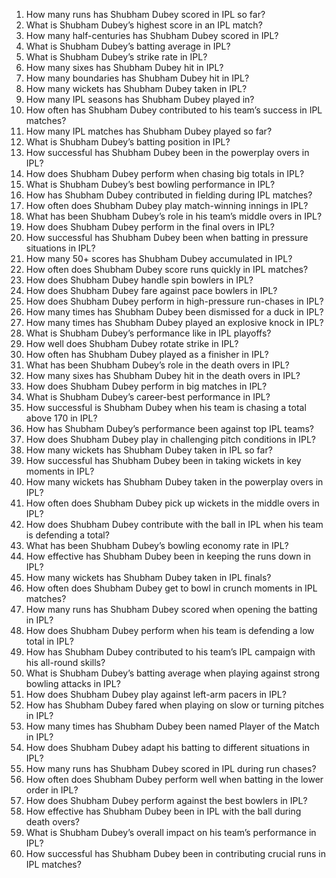 1. How many runs has Shubham Dubey scored in IPL so far?  
2. What is Shubham Dubey’s highest score in an IPL match?  
3. How many half-centuries has Shubham Dubey scored in IPL?  
4. What is Shubham Dubey’s batting average in IPL?  
5. What is Shubham Dubey’s strike rate in IPL?  
6. How many sixes has Shubham Dubey hit in IPL?  
7. How many boundaries has Shubham Dubey hit in IPL?  
8. How many wickets has Shubham Dubey taken in IPL?  
9. How many IPL seasons has Shubham Dubey played in?  
10. How often has Shubham Dubey contributed to his team’s success in IPL matches?  
11. How many IPL matches has Shubham Dubey played so far?  
12. What is Shubham Dubey’s batting position in IPL?  
13. How successful has Shubham Dubey been in the powerplay overs in IPL?  
14. How does Shubham Dubey perform when chasing big totals in IPL?  
15. What is Shubham Dubey’s best bowling performance in IPL?  
16. How has Shubham Dubey contributed in fielding during IPL matches?  
17. How often does Shubham Dubey play match-winning innings in IPL?  
18. What has been Shubham Dubey’s role in his team’s middle overs in IPL?  
19. How does Shubham Dubey perform in the final overs in IPL?  
20. How successful has Shubham Dubey been when batting in pressure situations in IPL?  
21. How many 50+ scores has Shubham Dubey accumulated in IPL?  
22. How often does Shubham Dubey score runs quickly in IPL matches?  
23. How does Shubham Dubey handle spin bowlers in IPL?  
24. How does Shubham Dubey fare against pace bowlers in IPL?  
25. How does Shubham Dubey perform in high-pressure run-chases in IPL?  
26. How many times has Shubham Dubey been dismissed for a duck in IPL?  
27. How many times has Shubham Dubey played an explosive knock in IPL?  
28. What is Shubham Dubey’s performance like in IPL playoffs?  
29. How well does Shubham Dubey rotate strike in IPL?  
30. How often has Shubham Dubey played as a finisher in IPL?  
31. What has been Shubham Dubey’s role in the death overs in IPL?  
32. How many sixes has Shubham Dubey hit in the death overs in IPL?  
33. How does Shubham Dubey perform in big matches in IPL?  
34. What is Shubham Dubey’s career-best performance in IPL?  
35. How successful is Shubham Dubey when his team is chasing a total above 170 in IPL?  
36. How has Shubham Dubey’s performance been against top IPL teams?  
37. How does Shubham Dubey play in challenging pitch conditions in IPL?  
38. How many wickets has Shubham Dubey taken in IPL so far?  
39. How successful has Shubham Dubey been in taking wickets in key moments in IPL?  
40. How many wickets has Shubham Dubey taken in the powerplay overs in IPL?  
41. How often does Shubham Dubey pick up wickets in the middle overs in IPL?  
42. How does Shubham Dubey contribute with the ball in IPL when his team is defending a total?  
43. What has been Shubham Dubey’s bowling economy rate in IPL?  
44. How effective has Shubham Dubey been in keeping the runs down in IPL?  
45. How many wickets has Shubham Dubey taken in IPL finals?  
46. How often does Shubham Dubey get to bowl in crunch moments in IPL matches?  
47. How many runs has Shubham Dubey scored when opening the batting in IPL?  
48. How does Shubham Dubey perform when his team is defending a low total in IPL?  
49. How has Shubham Dubey contributed to his team’s IPL campaign with his all-round skills?  
50. What is Shubham Dubey’s batting average when playing against strong bowling attacks in IPL?  
51. How does Shubham Dubey play against left-arm pacers in IPL?  
52. How has Shubham Dubey fared when playing on slow or turning pitches in IPL?  
53. How many times has Shubham Dubey been named Player of the Match in IPL?  
54. How does Shubham Dubey adapt his batting to different situations in IPL?  
55. How many runs has Shubham Dubey scored in IPL during run chases?  
56. How often does Shubham Dubey perform well when batting in the lower order in IPL?  
57. How does Shubham Dubey perform against the best bowlers in IPL?  
58. How effective has Shubham Dubey been in IPL with the ball during death overs?  
59. What is Shubham Dubey’s overall impact on his team’s performance in IPL?  
60. How successful has Shubham Dubey been in contributing crucial runs in IPL matches?